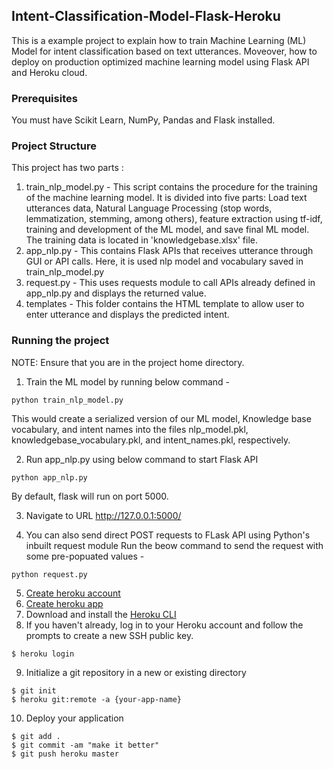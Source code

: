 ## Intent-Classification-Model-Flask-Heroku

This is a example project to explain how to train Machine Learning (ML) Model for intent classification based on text utterances. Moveover, how to deploy on production optimized machine learning model using Flask API and Heroku cloud.

### Prerequisites
You must have Scikit Learn, NumPy, Pandas and Flask installed.

### Project Structure
This project has two parts :
1. train_nlp_model.py - This script contains the procedure for the training of the machine learning model. It is divided into five parts: Load text utterances data, Natural Language Processing (stop words, lemmatization, stemming, among others), feature extraction using tf-idf, training and development of the ML model, and save final ML model.   The training data is located in  'knowledgebase.xlsx' file.
2. app_nlp.py - This contains Flask APIs that receives utterance through GUI or API calls. Here, it is used nlp model and vocabulary saved in train_nlp_model.py 
3. request.py - This uses requests module to call APIs already defined in app_nlp.py and displays the returned value.
4. templates - This folder contains the HTML template to allow user to enter utterance and displays the predicted intent.

### Running the project
NOTE: Ensure that you are in the project home directory. 

1. Train the ML model by running below command -
```
python train_nlp_model.py
```
This would create a serialized version of our ML model, Knowledge base vocabulary, and intent names into the files nlp_model.pkl, knowledgebase_vocabulary.pkl, and intent_names.pkl, respectively.

2. Run app_nlp.py using below command to start Flask API
```
python app_nlp.py
```
By default, flask will run on port 5000.

3. Navigate to URL http://127.0.0.1:5000/ 

4. You can also send direct POST requests to FLask API using Python's inbuilt request module
Run the beow command to send the request with some pre-popuated values -
```
python request.py
```

5. [Create heroku account](https://signup.heroku.com/)
6. [Create heroku app](https://dashboard.heroku.com/new-app)
7. Download and install the [Heroku CLI](https://devcenter.heroku.com/articles/heroku-cli)
8. If you haven't already, log in to your Heroku account and follow the prompts to create a new SSH public key.
```
$ heroku login
```
9. Initialize a git repository in a new or existing directory
```
$ git init
$ heroku git:remote -a {your-app-name}
```
10. Deploy your application
```
$ git add .
$ git commit -am "make it better"
$ git push heroku master
```
